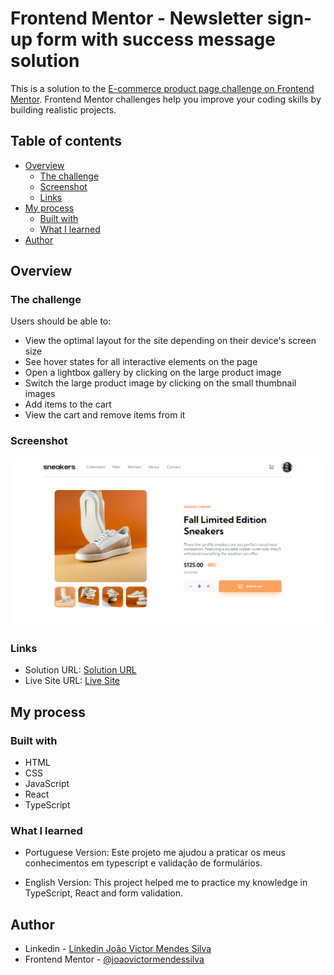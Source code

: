 # Frontend Mentor - Newsletter sign-up form with success message solution

This is a solution to the [E-commerce product page challenge on Frontend Mentor](https://www.frontendmentor.io/challenges/ecommerce-product-page-UPsZ9MJp6). Frontend Mentor challenges help you improve your coding skills by building realistic projects. 

## Table of contents

- [Overview](#overview)
  - [The challenge](#the-challenge)
  - [Screenshot](#screenshot)
  - [Links](#links)
- [My process](#my-process)
  - [Built with](#built-with)
  - [What I learned](#what-i-learned)
- [Author](#author)

## Overview

### The challenge

Users should be able to:

- View the optimal layout for the site depending on their device's screen size
- See hover states for all interactive elements on the page
- Open a lightbox gallery by clicking on the large product image
- Switch the large product image by clicking on the small thumbnail images
- Add items to the cart
- View the cart and remove items from it

### Screenshot

![Desktop Pewiew](./src/assets/print.png)

### Links

- Solution URL: [Solution URL](https://www.frontendmentor.io/solutions/responsive-ecommerce-product-page-using-react-typescript-3sqEcrcwOV)
- Live Site URL: [Live Site](https://ecommerce-product-page-h6edu0rjo-joaovictormendessilva.vercel.app/)

## My process

### Built with

- HTML
- CSS
- JavaScript
- React
- TypeScript


### What I learned

- Portuguese Version:
  Este projeto me ajudou a praticar os meus conhecimentos em typescript e validação de formulários.

- English Version:
  This project helped me to practice my knowledge in TypeScript, React and form validation.

## Author

- Linkedin - [Linkedin João Victor Mendes Silva](https://www.linkedin.com/in/joaovictormendessilva/)
- Frontend Mentor - [@joaovictormendessilva](https://www.frontendmentor.io/profile/joaovictormendessilva)
